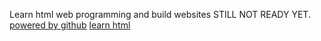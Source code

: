 Learn html web programming and build websites
STILL NOT READY YET.
<a href="github.com">powered by github</a>
<a href="/learnhtml">learn html</a>
